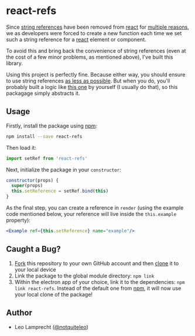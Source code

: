 # react-refs

Since [string references](https://facebook.github.io/react/docs/refs-and-the-dom.html#legacy-api-string-refs) have been removed from [react](https://facebook.github.io/react/) for [multiple reasons](https://github.com/facebook/react/pull/8333#issuecomment-271648615), we as developers were forced to create a new function each time we set such a string reference for a [react](https://facebook.github.io/react/) element or component.

To avoid this and bring back the convenience of string references (even at the cost of a few minor problems, as mentioned above), I've built this library.

Using this project is perfectly fine. Because either way, you should ensure to use string references [as less as possible](https://facebook.github.io/react/docs/refs-and-the-dom.html#dont-overuse-refs). But when you do, you'll probably built a logic like [this one](https://github.com/leo/react-refs/blob/master/index.js) by yourself (I usually do that), so this packagage simply abstracts it.

## Usage

Firstly, install the package using [npm](https://www.npmjs.com):

```bash
npm install --save react-refs
```

Then load it:

```js
import setRef from 'react-refs'
```

Next, initialize the package in your `constructor`:

```js
constructor(props) {
  super(props)
  this.setReference = setRef.bind(this)
}
```

As the final step, you can create a reference in `render` (using the example code mentioned below, your reference will live inside the `this.example` property):

```jsx
<Example ref={this.setReference} name="example"/>
```

## Caught a Bug?

1. [Fork](https://help.github.com/articles/fork-a-repo/) this repository to your own GitHub account and then [clone](https://help.github.com/articles/cloning-a-repository/) it to your local device
2. Link the package to the global module directory: `npm link`
3. Within the electron app of your choice, link it to the dependencies: `npm link react-refs`. Instead of the default one from [npm](https://www.npmjs.com), it will now use your local clone of the package!

## Author

- Leo Lamprecht ([@notquiteleo](https://twitter.com/notquiteleo))
